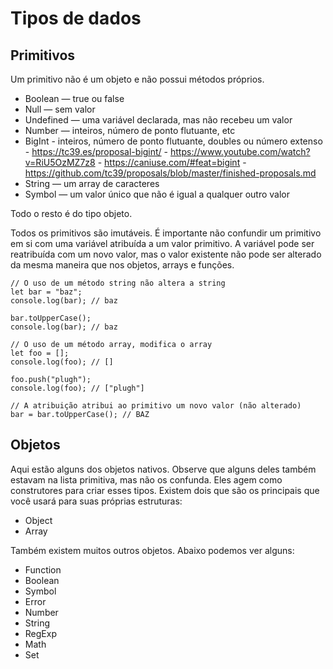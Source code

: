 # Tipos de dados

## Primitivos

Um primitivo não é um objeto e não possui métodos próprios.

- Boolean — true ou false
- Null — sem valor
- Undefined — uma variável declarada, mas não recebeu um valor
- Number — inteiros, número de ponto flutuante, etc
- BigInt - inteiros, número de ponto flutuante, doubles ou número extenso - https://tc39.es/proposal-bigint/ - https://www.youtube.com/watch?v=RiU5OzMZ7z8 - https://caniuse.com/#feat=bigint - https://github.com/tc39/proposals/blob/master/finished-proposals.md
- String — um array de caracteres
- Symbol — um valor único que não é igual a qualquer outro valor

Todo o resto é do tipo objeto.

Todos os primitivos são imutáveis. É importante não confundir um primitivo em si com uma variável atribuída a um valor primitivo. A variável pode ser reatribuída com um novo valor, mas o valor existente não pode ser alterado da mesma maneira que nos objetos, arrays e funções.

```
// O uso de um método string não altera a string
let bar = "baz";
console.log(bar); // baz

bar.toUpperCase();
console.log(bar); // baz
```

```
// O uso de um método array, modifica o array
let foo = [];
console.log(foo); // []

foo.push("plugh");
console.log(foo); // ["plugh"]
```

```
// A atribuição atribui ao primitivo um novo valor (não alterado)
bar = bar.toUpperCase(); // BAZ
```

## Objetos

Aqui estão alguns dos objetos nativos. Observe que alguns deles também estavam na lista primitiva, mas não os confunda. Eles agem como construtores para criar esses tipos.
Existem dois que são os principais que você usará para suas próprias estruturas:

- Object
- Array

Também existem muitos outros objetos. Abaixo podemos ver alguns:

- Function
- Boolean
- Symbol
- Error
- Number
- String
- RegExp
- Math
- Set

